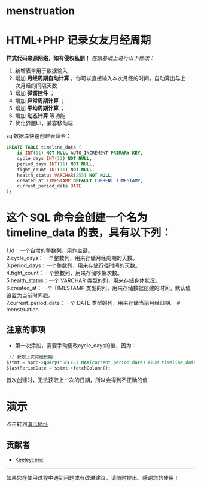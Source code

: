 # menstruation
# HTML+PHP 记录女友月经周期

**样式代码来源网络，如有侵权私删！**
_在原基础上进行以下修改：_
 1. 新增表单用于数据输入
 2. 增加 **月经周期自动计算** ，你可以直接输入本次月经的时间，自动算出与上一次月经的间隔天数
 3. 增加 **弹窗控件** ；
 4. 增加 **异常周期计算** ；
 5. 增加 **平均周期计算** ；
 6. 增加 **动态计算** 等功能
 7. 优化界面UI，兼容移动端

sql数据库快速创建表命令：
```sql
CREATE TABLE timeline_data (
    id INT(11) NOT NULL AUTO_INCREMENT PRIMARY KEY,
    cycle_days INT(11) NOT NULL,
    period_days INT(11) NOT NULL,
    fight_count INT(11) NOT NULL,
    health_status VARCHAR(255) NOT NULL,
    created_at TIMESTAMP DEFAULT CURRENT_TIMESTAMP,
    current_period_date DATE
);
```
# 这个 SQL 命令会创建一个名为 timeline_data 的表，具有以下列：  
1.id：一个自增的整数列，用作主键。  
2.cycle_days：一个整数列，用来存储月经周期的天数。  
3.period_days：一个整数列，用来存储行径时间的天数。  
4.fight_count：一个整数列，用来存储吵架次数。  
5.health_status：一个 VARCHAR 类型的列，用来存储身体状况。  
6.created_at：一个 TIMESTAMP 类型的列，用来存储数据创建的时间。默认值设置为当前时间戳。  
7.current_period_date：一个 DATE 类型的列，用来存储当前月经日期。  # menstruation


## 注意的事项

- 第一次添加，需要手动更改cycle_days的值，因为：
```sql
 // 获取上次月经日期
$stmt = $pdo->query("SELECT MAX(current_period_date) FROM timeline_data");
$lastPeriodDate = $stmt->fetchColumn();
```
首次创建时，无法获取上一次的日期，所以会得到不正确的值

# 演示
点击转到[演示地址](https://keeleycenc.com/Mygithub/menstruation/index.html)  

## 贡献者

- [Keeleycenc](https://keeleycenc.com)

---

如果您在使用过程中遇到问题或有改进建议，请随时提出。感谢您的使用！
